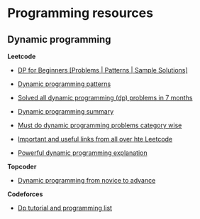 # Programming resources

## Dynamic programming

**Leetcode**

- [DP for Beginners [Problems | Patterns | Sample Solutions]](https://leetcode.com/discuss/general-discussion/662866/DP-for-Beginners-Problems-or-Patterns-or-Sample-Solutions)

- [Dynamic programming patterns](https://leetcode.com/discuss/general-discussion/458695/Dynamic-Programming-Patterns)

- [Solved all dynamic programming (dp) problems in 7 months](https://leetcode.com/discuss/general-discussion/1000929/solved-all-dynamic-programming-dp-problems-in-7-months)

- [Dynamic programming summary](https://leetcode.com/discuss/general-discussion/592146/Dynamic-Programming-Summary)

- [Must do dynamic programming problems category wise ](https://leetcode.com/discuss/general-discussion/1050391/Must-do-Dynamic-programming-Problems-Category-wise)

- [Important and useful links from all over hte Leetcode](https://leetcode.com/discuss/general-discussion/665604/Important-and-Useful-links-from-all-over-the-LeetCode)

- [Powerful dynamic programming explanation](https://leetcode.com/discuss/general-discussion/1081421/Powerful-Dynamic-Programming-Explanation)

**Topcoder**

- [Dynamic programming from novice to advance](https://www.topcoder.com/community/competitive-programming/tutorials/dynamic-programming-from-novice-to-advanced/)

**Codeforces**

- [Dp tutorial and programming list](https://codeforces.com/blog/entry/67679)
